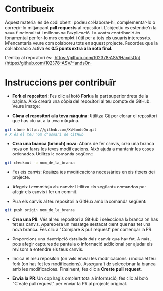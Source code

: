 # Contribueix

Aquest material és de codi obert i podeu col·laborar-hi, complementar-lo o corregir-lo mitjançant **pull requests** al repositori. L'objectiu és estendre'n la seva funcionalitat i millorar-ne l'explicació. La vostra contribució és fonamental per fer-lo més complet i útil per a tots els usuaris interessats. M'encantaria veure com colaboreu tots en aquest projecte. Recordeu que la col·laboració activa és **0.5 punts extra a la nota final.**

L'enllaç al repositori és:
[https://github.com/102378-ASV/HandsOn](https://github.com/102378-ASV/HandsOn)

# Instruccions per contribuïr

* **Fork el repositori**: Fes clic al botó **Fork** a la part superior dreta de la pàgina. Això crearà una còpia del repositori al teu compte de GitHub. Veure imatge:

* **Clona el repositori a la teva màquina**: Utilitza Git per clonar el repositori que has clonat a la teva màquina.

```bash
git clone https://github.com/X/HandsOn.git
# X és el teu nom d'usuari de GitHub
```

* **Crea una branca (branch) nova**: Abans de fer canvis, crea una branca nova on faràs les teves modificacions. Això ajuda a mantenir les coses ordenades. Utilitza la comanda següent:

```bash
git checkout -b nom_de_la_branca
```

* Fes els canvis: Realitza les modificacions necessàries en els fitxers del projecte.

* Afegeix i commiteja els canvis: Utilitza els següents comandos per afegir els canvis i fer un commit.

* Puja els canvis al teu repositori a GitHub amb la comanda següent:

```bash
git push origin nom_de_la_branca
```

* **Crea una PR**: Vés al teu repositori a GitHub i selecciona la branca on has fet els canvis. Apareixerà un missatge destacat dient que has fet una nova branca. Fes clic a "Compare & pull request" per començar la PR.

* Proporciona una descripció detallada dels canvis que has fet. A més, pots afegir captures de pantalla o informació addicional per ajudar els revisors a entendre els teus canvis.

* Indica el meu repositori (on vols enviar les modificacions) i indica el teu fork (on has fet les modificacions). Assegura't de seleccionar la branca amb les modificacions. Finalment, fes clic a **Create pull request**. 

* **Envia la PR**: Un cop hagis omplert tota la informació, fes clic al botó "Create pull request" per enviar la PR al projecte original.
